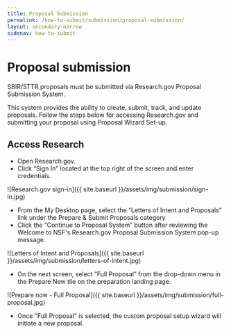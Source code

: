 ```yaml
---
title: Proposal Submission
permalink: /how-to-submit/submission/proposal-submission/
layout: secondary-narrow
sidenav: how-to-submit
---
```


# Proposal submission

SBIR/STTR proposals must be submitted via Research.gov Proposal Submission System. 

This system provides the ability to create, submit, track, and update proposals. Follow the steps below for accessing Research.gov and submitting your proposal using Proposal Wizard Set-up. 

## Access Research

* Open Research.gov. 
* Click “Sign In” located at the top right of the screen and enter credentials. 

![Research.gov sign-in]({{ site.baseurl }}/assets/img/submission/sign-in.jpg)

* From the My Desktop page, select the “Letters of Intent and Proposals” link under the Prepare & Submit Proposals category 
* Click the “Continue to Proposal System” button after reviewing the Welcome to NSF's Research.gov Proposal Submission System pop-up message. 

![Letters of Intent and Proposals]({{ site.baseurl }}/assets/img/submission/letters-of-intent.jpg)

*	On the next screen, select “Full Proposal” from the drop-down menu in the Prepare New tile on the preparation landing page. 

![Prepare now - Full Proposal]({{ site.baseurl }}/assets/img/submission/full-proposal.jpg)

* Once "Full Proposal" is selected, the custom proposal setup wizard will initiate a new proposal. 
